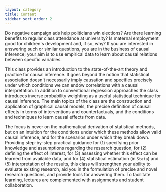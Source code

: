 ```yaml
---
layout: category
title: Content
sidebar_sort_order: 2
---
```


Do negative campaign ads help politicians win elections? Are there learning benefits to regular class attendance at university? Is maternal employment good for children's development and, if so, why? If you are interested in answering such or similar questions, you are in the business of causal inference; your aim is to use empirical data to learn about causal relations between specific variables. 

This class provides an introduction to the state-of-the-art theory and practice for causal inference. It goes beyond the notion that statistical association doesn't necessarily imply causation and specifies precisely under which conditions we can endow correlations with a causal interpretation. In addition to conventional regression approaches the class introduces inverse probability weighting as a useful statistical technique for causal inference. The main topics of the class are the construction and application of graphical causal models, the precise definition of causal effects in terms of interventions and counterfactuals, and the conditions and techniques to learn causal effects from data. 

The focus is never on the mathematical derivation of statistical methods, but on an intuition for the conditions under which these methods allow valid causal inference, and for the scenarios under which they break down. Providing step-by-step practical guidance for (1) specifying prior knowledge and assumptions regarding the research question, for (2) defining the effect of interest, for (3) assessing whether this effect can be learned from available data, and for (4) statistical estimation (in `Stata`) and (5) interpretation of the results, this class will strengthen your ability to evaluate existing research, aid you in the formulation of precise and novel research questions, and provide tools for answering them. To facilitate learning, lectures are complemented with assignments and student collaboration.
